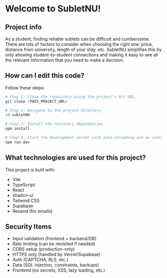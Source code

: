 # Welcome to SubletNU!

## Project info
As a student, finding reliable sublets can be difficult and cumbersome. There are lots of factors to consider when choosing the right one: price, distance from university, length of your stay, etc. SubletNU simplifies this by only allowing student-to-student connections and making it easy to see all the relevant information that you need to make a decision. 

## How can I edit this code?

Follow these steps:

```sh
# Step 1: Clone the repository using the project's Git URL.
git clone <THIS_PROJECT_URL>

# Step 2: Navigate to the project directory.
cd subletNU

# Step 3: Install the necessary dependencies.
npm install

# Step 4: Start the development server with auto-reloading and an instant preview.
npm run dev
```

## What technologies are used for this project?

This project is built with:

- Vite
- TypeScript
- React
- shadcn-ui
- Tailwind CSS
- Supabase
- Resend (for emails)

## Security Items

- Input validation (frontend + backend/DB)
- Rate limiting (can be revisited if needed)
- CORS setup (production-only)
- HTTPS only (handled by Vercel/Supabase)
- Auth (CAPTCHA, RLS, etc.)
- Data (SQL injection, constraints, backups)
- Frontend (no secrets, XSS, lazy loading, etc.)
